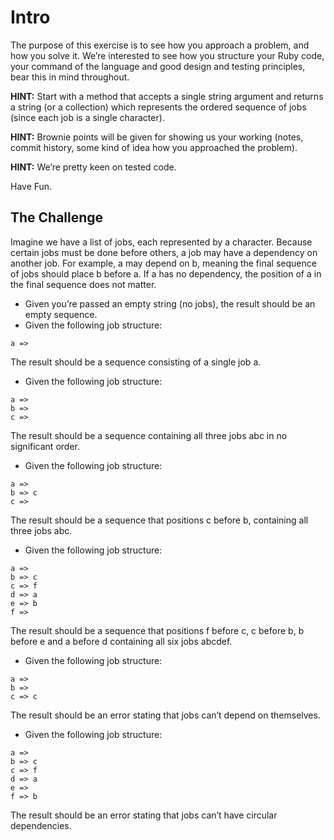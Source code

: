 # Intro

The purpose of this exercise is to see how you approach a problem, and how you solve it. We’re interested to see how you structure your Ruby code, your command of the language and good design and testing principles, bear this in mind throughout.

**HINT:** Start with a method that accepts a single string argument and returns a string (or a collection) which represents the ordered sequence of jobs (since each job is a single character).

**HINT:** Brownie points will be given for showing us your working (notes, commit history, some kind of idea how you approached the problem).

**HINT:** We’re pretty keen on tested code.

Have Fun.

## The Challenge

Imagine we have a list of jobs, each represented by a character. Because certain jobs must be done before others, a job may have a dependency on another job. For example, a may depend on b, meaning the final sequence of jobs should place b before a. If a has no dependency, the position of a in the final sequence does not matter.

* Given you’re passed an empty string (no jobs), the result should be an empty sequence.
* Given the following job structure:
```
a =>
```
The result should be a sequence consisting of a single job a.

* Given the following job structure:
```
a =>
b =>
c =>
```
The result should be a sequence containing all three jobs abc in no significant order.

* Given the following job structure:
```
a =>
b => c
c =>
```
The result should be a sequence that positions c before b, containing all three jobs abc.

* Given the following job structure:
```
a =>
b => c
c => f
d => a
e => b
f =>
```
The result should be a sequence that positions f before c, c before b, b before e and a before d containing all six jobs abcdef.

* Given the following job structure:
```
a =>
b =>
c => c
```
The result should be an error stating that jobs can’t depend on themselves.

* Given the following job structure:
```
a =>
b => c
c => f
d => a
e =>
f => b
```
The result should be an error stating that jobs can’t have circular dependencies.
